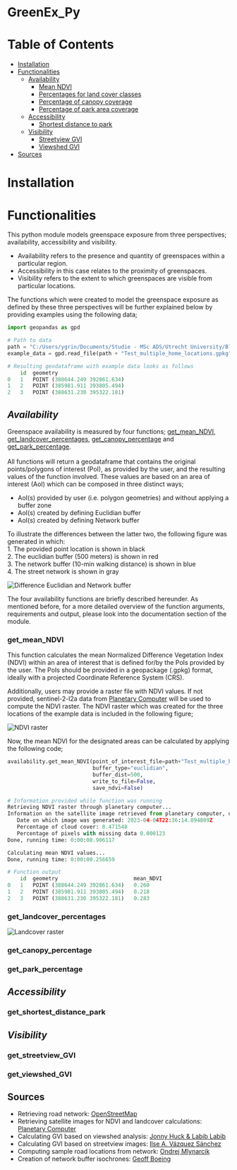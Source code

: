 # GreenEx_Py

# Table of Contents

- [Installation](#Installation)
- [Functionalities](#Functionalities)
    - [Availability](#Availability)
        - [Mean NDVI](#get_mean_NDVI)
        - [Percentages for land cover classes](#get_landcover_percentages)
        - [Percentage of canopy coverage](#get_canopy_percentage)
        - [Percentage of park area coverage](#get_park_percentage)
    - [Accessibility](#Accessibility)
        - [Shortest distance to park](#get_shortest_distance_park)
    - [Visibility](#Visibility)
        - [Streetview GVI](#get_streetview_GVI)
        - [Viewshed GVI](#get_viewshed_GVI)
- [Sources](#Sources)

# Installation

# Functionalities
This python module models greenspace exposure from three perspectives; availability, accessibility and visibility.

- Availability refers to the presence and quantity of greenspaces within a particular region.
- Accessibility in this case relates to the proximity of greenspaces. 
- Visibility refers to the extent to which greenspaces are visible from particular locations. 

The functions which were created to model the greenspace exposure as defined by these three perspectives will be further explained below by providing examples using the following data;

```python
import geopandas as gpd

# Path to data
path = "C:/Users/ygrin/Documents/Studie - MSc ADS/Utrecht University/Block 4 - Thesis/TestData/"
example_data = gpd.read_file(path + "Test_multiple_home_locations.gpkg")

# Resulting geodataframe with example data looks as follows
	id	geometry
0	1	POINT (388644.249 392861.634)
1	2	POINT (385981.911 393805.494)
2	3	POINT (388631.230 395322.181)
```
## *Availability*
Greenspace availability is measured by four functions; [get_mean_NDVI](#get_mean_NDVI), [get_landcover_percentages](#get_landcover_percentages), [get_canopy_percentage](#get_canopy_percentage) and [get_park_percentage](#get_park_percentage). 
<br><br>
All functions will return a geodataframe that contains the original points/polygons of interest (PoI), as provided by the user, and the resulting values of the function involved. These values are based on an area of interest (AoI) which can be composed in three distinct ways;

- AoI(s) provided by user (i.e. polygon geometries) and without applying a buffer zone
- AoI(s) created by defining Euclidian buffer
- AoI(s) created by defining Network buffer

To illustrate the differences between the latter two, the following figure was generated in which: 
<br> 1. The provided point location is shown in black
<br> 2. The euclidian buffer (500 meters) is shown in red
<br> 3. The network buffer (10-min walking distance) is shown in blue
<br> 4. The street network is shown in gray

![Difference Euclidian and Network buffer](Plots/eucl_network.png)


The four availability functions are briefly described hereunder. As mentioned before, for a more detailed overview of the function arguments, requirements and output, please look into the documentation section of the module.

### **get_mean_NDVI**
This function calculates the mean Normalized Difference Vegetation Index (NDVI) within an area of interest that is defined for/by the PoIs provided by the user. The PoIs should be provided in a geopackage (.gpkg) format, ideally with a projected Coordinate Reference System (CRS).

Additionally, users may provide a raster file with NDVI values. If not provided, sentinel-2-l2a data from [Planetary Computer](https://planetarycomputer.microsoft.com/) will be used to compute the NDVI raster. The NDVI raster which was created for the three locations of the example data is included in the following figure;

![NDVI raster](Plots/ndvi.png)

Now, the mean NDVI for the designated areas can be calculated by applying the following code;

```python
availability.get_mean_NDVI(point_of_interest_file=path+"Test_multiple_home_locations.gpkg",
                           buffer_type="euclidian",
                           buffer_dist=500,
                           write_to_file=False,
                           save_ndvi=False)

# Information provided while function was running
Retrieving NDVI raster through planetary computer...
Information on the satellite image retrieved from planetary computer, use to calculate NDVI values:              
   Date on which image was generated: 2023-04-04T22:36:14.894809Z              
   Percentage of cloud cover: 8.471548              
   Percentage of pixels with missing data 0.000123
Done, running time: 0:00:08.906117 

Calculating mean NDVI values...
Done, running time: 0:00:00.256659

# Function output
	id	geometry                        mean_NDVI
0	1	POINT (388644.249 392861.634)	0.260
1	2	POINT (385981.911 393805.494)	0.218
2	3	POINT (388631.230 395322.181)	0.283
```
### **get_landcover_percentages**

![Landcover raster](Plots/landcover.png)

### **get_canopy_percentage**
### **get_park_percentage**

## *Accessibility*

### **get_shortest_distance_park**

## *Visibility*

### **get_streetview_GVI**

### **get_viewshed_GVI**

## Sources
- Retrieving road network: [OpenStreetMap](https://osmnx.readthedocs.io/en/stable/)
- Retrieving satellite images for NDVI and landcover calculations: [Planetary Computer](https://planetarycomputer.microsoft.com/)
- Calculating GVI based on viewshed analysis: [Jonny Huck & Labib Labib](https://github.com/jonnyhuck/green-visibility-index/tree/master)
- Calculating GVI based on streetview images: [Ilse A. Vázquez Sánchez](https://github.com/Spatial-Data-Science-and-GEO-AI-Lab/StreetView-NatureVisibility)
- Computing sample road locations from network: [Ondrej Mlynarcik](https://github.com/Spatial-Data-Science-and-GEO-AI-Lab/2.5D-GreenViewIndex-Netherlands/blob/main/sample_points_linestrings.ipynb)
- Creation of network buffer isochrones: [Geoff Boeing](https://github.com/gboeing/osmnx-examples/blob/main/notebooks/13-isolines-isochrones.ipynb)
